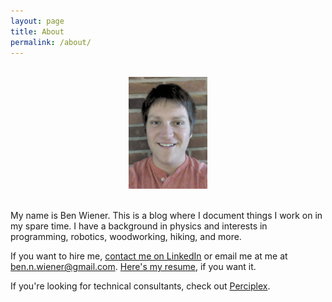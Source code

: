 ```yaml
---
layout: page
title: About
permalink: /about/
---
```


<br/>
<center>
<img src="/assets/img/photo_friendly.jpg" width="25%">
</center>
<br/>

<p>
My name is Ben Wiener. This is a blog where I document things I work on in my spare time. I have a background in physics and interests in programming, robotics, woodworking, hiking, and more.
</p>

<p>
If you want to hire me, <a href="https://www.linkedin.com/in/benjamin-wiener-9b750095/" target="_blank"> contact me on LinkedIn</a> or email me at me at <a href="mailto:ben.n.wiener@gmail.com" target="_blank">ben.n.wiener@gmail.com</a>.
<a href="/assets/files/ben_wiener_resume.pdf" target="_blank"> Here's my resume</a>, if you want it.
</p>

<p>
If you're looking for technical consultants, check out <a href="http://www.perciplex.com" target="_blank">Perciplex</a>. 
</p>
